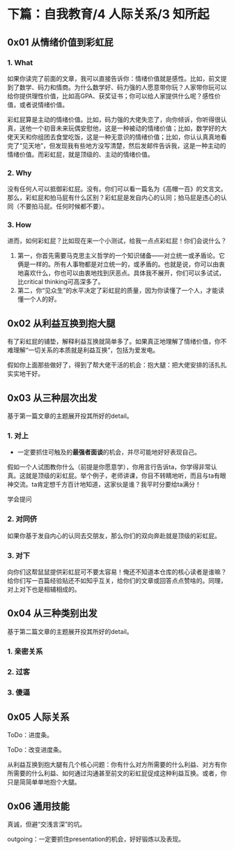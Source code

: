 # 下篇：自我教育/4 人际关系/3 知所起

## 0x01 从情绪价值到彩虹屁

### 1. What

如果你读完了前面的文章，我可以直接告诉你：情绪价值就是感性。比如，前文提到了数学、码力和情商。为什么数学好、码力强的人愿意带你玩？人家带你玩可以给你提供理性价值，比如高GPA、获奖证书；你可以给人家提供什么呢？感性价值，或者说情绪价值。

彩虹屁算是主动的情绪价值。比如，码力强的大佬失恋了，向你倾诉，你听得很认真，送他一个初音未来玩偶安慰他，这是一种被动的情绪价值；比如，数学好的大佬天天和你组团去食堂吃饭，这是一种无意识的情绪价值；比如，你认认真真地看完了“见天地”，但发现我有些地方没写清楚，然后发邮件告诉我，这是一种主动的情绪价值。而彩虹屁，就是顶级的、主动的情绪价值。

### 2. Why

没有任何人可以抵御彩虹屁。没有。你们可以看一篇名为《高帽一百》的文言文。那么，彩虹屁和拍马屁有什么区别？彩虹屁是发自内心的认同；拍马屁是违心的认同（不要拍马屁。任何时候都不要）。

### 3. How

进而，如何彩虹屁？比如现在来一个小测试，给我一点点彩虹屁！你们会说什么？

1. 第一，你首先需要马克思主义哲学的一个知识储备——对立统一或矛盾论。它俩是一样的。所有人事物都是对立统一的，或矛盾的。也就是说，你可以由衷地喜欢什么，你也可以由衷地找到厌恶点。具体我不展开，你们可以多试试，比critical thinking可高深多了。
2. 第二，你“见众生”的水平决定了彩虹屁的质量，因为你读懂了一个人，才能读懂一个人的好。

## 0x02 从利益互换到抱大腿

有了彩虹屁的铺垫，解释利益互换就简单多了。如果真正地理解了情绪价值，你不难理解“一切关系的本质就是利益互换”，包括为爱发电。

假如你上面那些做好了，得到了帮大佬干活的机会：抱大腿：把大佬安排的活扎扎实实地干好。

## 0x03 从三种层次出发

基于第一篇文章的主题展开投其所好的detail。

### 1. 对上

- 一定要抓住可触及的**最强者面谈**的机会，并尽可能地好好表现自己。

假如一个人试图教你什么（前提是你愿意学），你用言行告诉ta，你学得非常认真。这就是顶级的彩虹屁。举个例子，老师讲课，你目不转睛地听，而且与ta有眼神交流。ta肯定想千方百计地知道，这家伙是谁？我平时分要给ta满分！

学会提问

### 2. 对同侪

如果你基于发自内心的认同去交朋友，那么你们的双向奔赴就是顶级的彩虹屁。

### 3. 对下

向你们这帮鼠鼠提供彩虹屁可不要太容易！俺还不知道本仓库的核心读者是谁嘛？给你们写一百篇经验贴还不如知乎互关，给你们的文章或回答点点赞啥的。同理，对上对下也是相辅相成的。

## 0x04 从三种类别出发

基于第二篇文章的主题展开投其所好的detail。

### 1. 亲密关系

### 2. 过客

### 3. 傻逼

## 0x05 人际关系

ToDo：进度条。

ToDo：改变进度条。

从利益互换到抱大腿有几个核心问题：你有什么对方所需要的什么利益、对方有你所需要的什么利益、如何通过沟通甚至前文的彩虹屁促成这种利益互换。或者，你只是简简单单地抱个大腿。

## 0x06 通用技能

真诚，但避“交浅言深”的坑。

outgoing：一定要抓住presentation的机会，好好锻炼以及表现。
